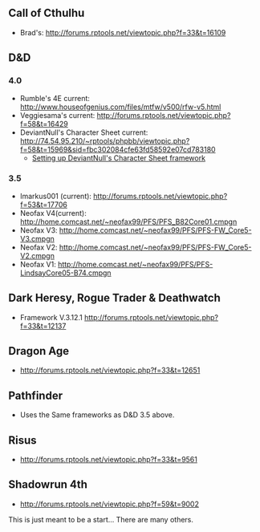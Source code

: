 ## Call of Cthulhu

  - Brad's: <http://forums.rptools.net/viewtopic.php?f=33&t=16109>

## D\&D

### 4.0

  - Rumble's 4E current:
    <http://www.houseofgenius.com/files/mtfw/v500/rfw-v5.html>
  - Veggiesama's current:
    <http://forums.rptools.net/viewtopic.php?f=58&t=16429>
  - DeviantNull's Character Sheet current:
    <http://74.54.95.210/~rptools/phpbb/viewtopic.php?f=58&t=15969&sid=fbc302084cfe63fd58592e07cd783180>
      - [Setting up DeviantNull's Character Sheet
        framework](Setting_up_DeviantNull's_Character_Sheet_framework "wikilink")

### 3.5

  - lmarkus001 (current):
    <http://forums.rptools.net/viewtopic.php?f=53&t=17706>
  - Neofax V4(current):
    <http://home.comcast.net/~neofax99/PFS/PFS_B82Core01.cmpgn>
  - Neofax V3:
    <http://home.comcast.net/~neofax99/PFS/PFS-FW_Core5-V3.cmpgn>
  - Neofax V2:
    <http://home.comcast.net/~neofax99/PFS/PFS-FW_Core5-V2.cmpgn>
  - Neofax V1:
    <http://home.comcast.net/~neofax99/PFS/PFS-LindsayCore05-B74.cmpgn>

## Dark Heresy, Rogue Trader & Deathwatch

  - Framework V.3.12.1
    <http://forums.rptools.net/viewtopic.php?f=33&t=12137>

## Dragon Age

  - <http://forums.rptools.net/viewtopic.php?f=33&t=12651>

## Pathfinder

  - Uses the Same frameworks as D\&D 3.5 above.

## Risus

  - <http://forums.rptools.net/viewtopic.php?f=33&t=9561>

## Shadowrun 4th

  - <http://forums.rptools.net/viewtopic.php?f=59&t=9002>

This is just meant to be a start... There are many others.